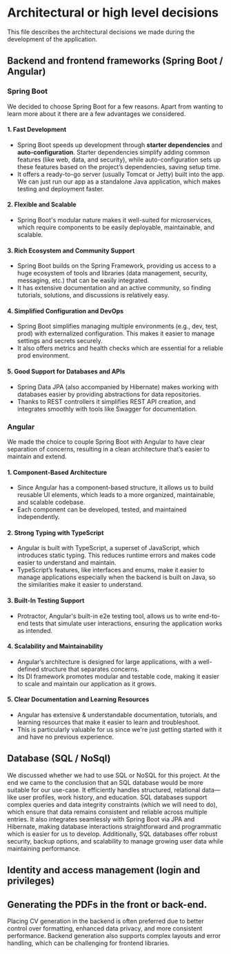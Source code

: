 
# Architectural or high level decisions
This file describes the architectural decisions we made during the development of the application.

## Backend and frontend frameworks (Spring Boot / Angular)
### Spring Boot
We decided to choose Spring Boot for a few reasons. Apart from wanting to learn more about it there are a few advantages
we considered. 
#### 1. **Fast Development**
- Spring Boot speeds up development through **starter dependencies** and **auto-configuration**. 
Starter dependencies simplify adding common features (like web, data, and security), while auto-configuration sets up these features based on the project’s dependencies, saving setup time.
- It offers a ready-to-go server (usually Tomcat or Jetty) built into the app. We can just run our app as a standalone Java application, 
which makes testing and deployment faster.

#### 2. **Flexible and Scalable**
- Spring Boot's modular nature makes it well-suited for microservices, which require components to be easily deployable, maintainable, and scalable.

#### 3. **Rich Ecosystem and Community Support**
- Spring Boot builds on the Spring Framework, providing us access to a huge ecosystem of tools and libraries (data management, security, messaging, etc.) that can be easily integrated.
- It has extensive documentation and an active community, so finding tutorials, solutions, and discussions is relatively easy.

#### 4. **Simplified Configuration and DevOps**
- Spring Boot simplifies managing multiple environments (e.g., dev, test, prod) with externalized configuration. This makes it easier to manage settings and secrets securely.
- It also offers metrics and health checks which are essential for a reliable prod environment.

#### 5. **Good Support for Databases and APIs**
- Spring Data JPA (also accompanied by Hibernate) makes working with databases easier by providing abstractions for data repositories.
- Thanks to REST controllers it simplifies REST API creation, and integrates smoothly with tools like Swagger for documentation.

### Angular
We made the choice to couple Spring Boot with Angular to have clear separation of concerns, resulting in a clean architecture that’s easier to maintain and extend.
#### 1. **Component-Based Architecture**
- Since Angular has a component-based structure, it allows us to build reusable UI elements, which leads to a more organized, maintainable, and scalable codebase.
- Each component can be developed, tested, and maintained independently.

#### 2. **Strong Typing with TypeScript**
- Angular is built with TypeScript, a superset of JavaScript, which introduces static typing. 
This reduces runtime errors and makes code easier to understand and maintain.
- TypeScript’s features, like interfaces and enums, make it easier to manage applications especially when the backend is built on Java, so the similarities make it easier to understand.

#### 3. **Built-In Testing Support**
- Protractor, Angular's built-in e2e testing tool, allows us to write end-to-end tests that simulate user interactions, ensuring the application works as intended.

#### 4. **Scalability and Maintainability**
- Angular’s architecture is designed for large applications, with a well-defined structure that separates concerns.
- Its DI framework promotes modular and testable code, making it easier to scale and maintain our application as it grows.

#### 5. **Clear Documentation and Learning Resources**
- Angular has extensive & understandable documentation, tutorials, and learning resources that make it easier to learn and troubleshoot.
- This is particularly valuable for us since we're just getting started with it and have no previous experience.


## Database (SQL / NoSql)
We discussed whether we had to use SQL or NoSQL for this project. At the end we came to the conclusion that an SQL database would be more 
suitable for our use-case. It efficiently handles structured, relational data—like user profiles, work history, and education. 
SQL databases support complex queries and data integrity constraints (which we will need to do), which ensure that data remains consistent and reliable across multiple entries.
It also integrates seamlessly with Spring Boot via JPA and Hibernate, making database interactions straightforward and programmatic which is easier for us to develop.
Additionally, SQL databases offer robust security, backup options, and scalability to manage growing user data while maintaining performance.

## Identity and access management (login and privileges)


## Generating the PDFs in the front or back-end.
Placing CV generation in the backend is often preferred due to better control over formatting, 
enhanced data privacy, and more consistent performance. Backend generation also supports 
complex layouts and error handling, which can be challenging for frontend libraries.
